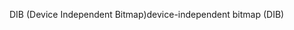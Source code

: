 <span data-ttu-id="1fbac-101">DIB (Device Independent Bitmap)</span><span class="sxs-lookup"><span data-stu-id="1fbac-101">device-independent bitmap (DIB)</span></span>
